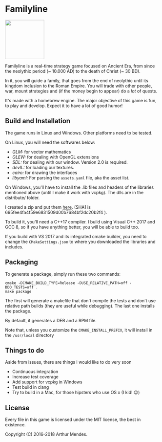 # Familyline

<span style="text-align: center">
	<img src="icons/familyiline-logo.png" height="128px" width="128px" />
</span>

Familyline is a real-time strategy game focused on Ancient Era, from since the
neolythic period (~ 10.000 AD) to the death of Christ (~ 30 BD).

In it, you will guide a family, that goes from the end of neolythic until its kingdom 
inclusion to the Roman Empire. You will trade with other people, war, mount strategies
and (if the money begin to appear) do a *lot* of quests.

It's made with a homebrew engine. The major objective of this game is
fun, to play and develop. Expect it to have a lot of good humor!

## Build and Installation

The game runs in Linux and Windows. Other platforms need to be tested.

On Linux, you will need the softwares below:

 - *GLM:* for vector mathematics
 - *GLEW:* for dealing with OpenGL extensions
 - *SDL:* for dealing with our window. Version 2.0 is required.
 - *devIL:* for loading our textures.
 - *cairo:* for drawing the interfaces
 - *libyaml:* For parsing the `assets.yaml` file, aka the asset list.

On Windows, you'll have to install the .lib files and headers of the
libraries mentioned above (until I make it work with vcpkg). The dlls
are in the distribute/ folder.

I created a zip and put them
[here](https://drive.google.com/open?id=1gDIS9CkskJ25cwmuw7jCXTgVxZ08VCdA). (SHA1
is 695fee4fa4f59e6831509d00b7684bf2dc20b2f4 ).

To build it, you'll need a C++17 compiler. I build using Visual C++
2017 and GCC 8, so if you have anything better, you will be able to
build too.

If you build with VS 2017 and its integrated cmake builder, you
need to change the `CMakeSettings.json` to where you downloaded the
libraries and includes.
 
## Packaging

To generate a package, simply run these two commands:

```
cmake -DCMAKE_BUILD_TYPE=Release -DUSE_RELATIVE_PATH=off -DDO_TESTS=off .
make package
```

The first will generate a makefile that don't compile the tests and don't use
relative path builds (they are useful while debugging). The last one installs
the package. 

By default, it generates a DEB and a RPM file.

Note that, unless you customize the `CMAKE_INSTALL_PREFIX`, it will
install in the `/usr/local` directory

## Things to do

Aside from issues, there are things I would like to do very soon

 - Continuous integration
 - Increase test coverage
 - Add support for vcpkg in Windows
 - Test build in clang
 - Try to build in a Mac, for those hipsters who use OS x (I kid! :wink:)

## License

Every file in this game is licensed under the MIT license, the best in
existence.

Copyright (C) 2016-2018 Arthur Mendes.


